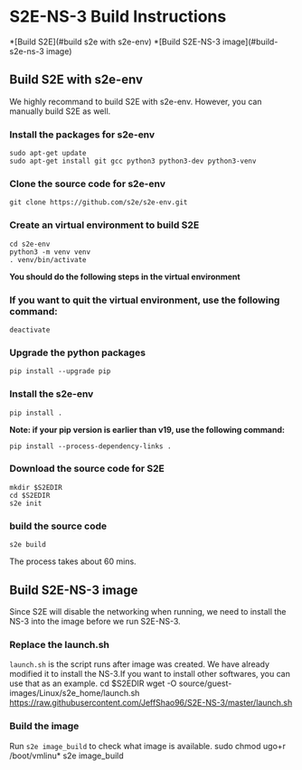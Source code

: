 # S2E-NS-3 Build Instructions
*[Build S2E](#build s2e with s2e-env)
*[Build S2E-NS-3 image](#build-s2e-ns-3 image)

## Build S2E with s2e-env
We highly recommand to build S2E with s2e-env. However, you can manually build S2E as well. 

### Install the packages for s2e-env
    sudo apt-get update
    sudo apt-get install git gcc python3 python3-dev python3-venv

### Clone the source code for s2e-env
    git clone https://github.com/s2e/s2e-env.git

### Create an virtual environment to build S2E
    cd s2e-env
    python3 -m venv venv
    . venv/bin/activate
**You should do the following steps in the virtual environment**

### If you want to quit the virtual environment, use the following command:
    deactivate

### Upgrade the python packages
    pip install --upgrade pip

### Install the s2e-env
    pip install .
**Note: if your pip version is earlier than v19, use the following command:**

    pip install --process-dependency-links .

### Download the source code for S2E
    mkdir $S2EDIR
    cd $S2EDIR
    s2e init

### build the source code
    s2e build
The process takes about 60 mins.

## Build S2E-NS-3 image
Since S2E will disable the networking when running, we need to install the NS-3 into the image before we run S2E-NS-3.

### Replace the launch.sh 
`launch.sh` is the script runs after image was created. We have already modified it to install the NS-3.If you want to install other softwares, you can use that as an example.
    cd $S2EDIR
    wget -O source/guest-images/Linux/s2e_home/launch.sh https://raw.githubusercontent.com/JeffShao96/S2E-NS-3/master/launch.sh

### Build the image
Run `s2e image_build` to check what image is available.
    sudo chmod ugo+r /boot/vmlinu*
    s2e image_build <image name>
